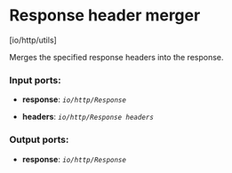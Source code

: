 # Response header merger

[io/http/utils]

Merges the specified response headers into the response.

### Input ports:

* __response__: _`io/http/Response`_



* __headers__: _`io/http/Response headers`_



### Output ports:

* __response__: _`io/http/Response`_



